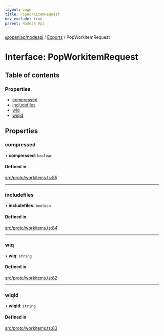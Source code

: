```yaml
---
layout: page
title: PopWorkitemRequest
nav_exclude: true
parent: NodeJS Api
---
```

[@openiap/nodeapi](../README.html) / [Exports](../modules.html) / PopWorkitemRequest

# Interface: PopWorkitemRequest

## Table of contents

### Properties

- [compressed](PopWorkitemRequest.html#compressed)
- [includefiles](PopWorkitemRequest.html#includefiles)
- [wiq](PopWorkitemRequest.html#wiq)
- [wiqid](PopWorkitemRequest.html#wiqid)

## Properties

### compressed

• **compressed**: `boolean`

#### Defined in

[src/proto/workitems.ts:85](https://github.com/openiap/nodeapi/blob/a6b5438/src/proto/workitems.ts#L85)

___

### includefiles

• **includefiles**: `boolean`

#### Defined in

[src/proto/workitems.ts:84](https://github.com/openiap/nodeapi/blob/a6b5438/src/proto/workitems.ts#L84)

___

### wiq

• **wiq**: `string`

#### Defined in

[src/proto/workitems.ts:82](https://github.com/openiap/nodeapi/blob/a6b5438/src/proto/workitems.ts#L82)

___

### wiqid

• **wiqid**: `string`

#### Defined in

[src/proto/workitems.ts:83](https://github.com/openiap/nodeapi/blob/a6b5438/src/proto/workitems.ts#L83)
